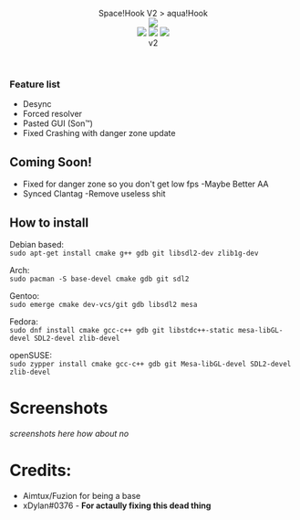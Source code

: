 <p align="center">
  Space!Hook V2 > aqua!Hook <br>
  <img src="https://flat.badgen.net/badge/VAC/Caution/yellow?icon=terminal"><br>
  <img src="https://forthebadge.com/images/badges/made-with-c.svg">
  <img src="https://forthebadge.com/images/badges/made-with-c-plus-plus.svg">
<img src="https://i.imgur.com/2YtOucm.png"><br>v2
</p> <br>

### Feature list <br>

- Desync
- Forced resolver
- Pasted GUI (Son:tm:)
- Fixed Crashing with danger zone update
## Coming Soon!
- Fixed for danger zone so you don't get low fps
-Maybe Better AA
- Synced Clantag
-Remove useless shit 

## How to install <br>

Debian based: <br>
```sudo apt-get install cmake g++ gdb git libsdl2-dev zlib1g-dev```

Arch: <br>
```sudo pacman -S base-devel cmake gdb git sdl2```

Gentoo: <br>
```sudo emerge cmake dev-vcs/git gdb libsdl2 mesa```

Fedora: <br>
```sudo dnf install cmake gcc-c++ gdb git libstdc++-static mesa-libGL-devel SDL2-devel zlib-devel```

openSUSE: <br> 
```sudo zypper install cmake gcc-c++ gdb git Mesa-libGL-devel SDL2-devel zlib-devel```

# Screenshots
*screenshots here*
*how about no*



# Credits:
- Aimtux/Fuzion for being a base
- xDylan#0376 - **For actaully fixing this dead thing**
